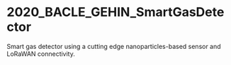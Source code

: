 # 2020_BACLE_GEHIN_SmartGasDetector
Smart gas detector using a cutting edge nanoparticles-based sensor and LoRaWAN connectivity.
